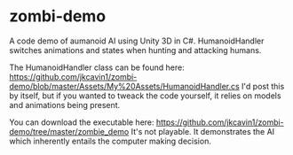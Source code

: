 # zombi-demo
A code demo of aumanoid AI using Unity 3D in C#. HumanoidHandler switches animations and states when hunting and attacking humans.

The HumanoidHandler class can be found here:
https://github.com/jkcavin1/zombi-demo/blob/master/Assets/My%20Assets/HumanoidHandler.cs
I'd post this by itself, but if you wanted to tweack the code yourself, it relies on models and animations being present.


You can download the executable here:
https://github.com/jkcavin1/zombi-demo/tree/master/zombie_demo
It's not playable. It demonstrates the AI which inherently entails the computer making decision.
